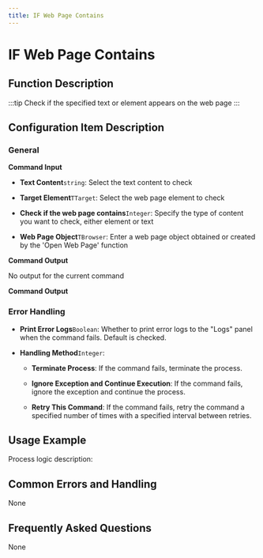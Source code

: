 ```yaml
---
title: IF Web Page Contains
---
```


# IF Web Page Contains

## Function Description

:::tip 
Check if the specified text or element appears on the web page
:::

## Configuration Item Description

### General

**Command Input**

- **Text Content**`string`: Select the text content to check

- **Target Element**`TTarget`: Select the web page element to check

- **Check if the web page contains**`Integer`: Specify the type of content you want to check, either element or text

- **Web Page Object**`TBrowser`: Enter a web page object obtained or created by the 'Open Web Page' function


**Command Output**

No output for the current command


**Command Output**

### Error Handling

- **Print Error Logs**`Boolean`: Whether to print error logs to the "Logs" panel when the command fails. Default is checked. 

- **Handling Method**`Integer`:

    - **Terminate Process**: If the command fails, terminate the process.

    - **Ignore Exception and Continue Execution**: If the command fails, ignore the exception and continue the process.

    - **Retry This Command**: If the command fails, retry the command a specified number of times with a specified interval between retries.

## Usage Example

Process logic description:

## Common Errors and Handling

None

## Frequently Asked Questions

None


